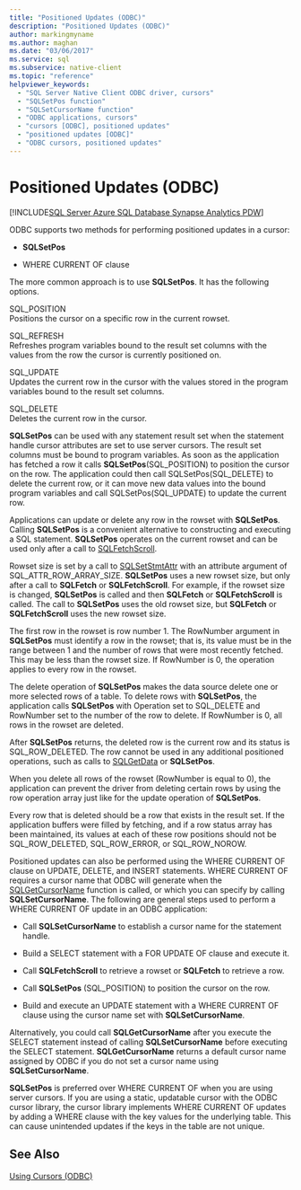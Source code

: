 ```yaml
---
title: "Positioned Updates (ODBC)"
description: "Positioned Updates (ODBC)"
author: markingmyname
ms.author: maghan
ms.date: "03/06/2017"
ms.service: sql
ms.subservice: native-client
ms.topic: "reference"
helpviewer_keywords:
  - "SQL Server Native Client ODBC driver, cursors"
  - "SQLSetPos function"
  - "SQLSetCursorName function"
  - "ODBC applications, cursors"
  - "cursors [ODBC], positioned updates"
  - "positioned updates [ODBC]"
  - "ODBC cursors, positioned updates"
---
```

# Positioned Updates (ODBC)
[!INCLUDE[SQL Server Azure SQL Database Synapse Analytics PDW](../../includes/applies-to-version/sql-asdb-asdbmi-asa-pdw.md)]

  ODBC supports two methods for performing positioned updates in a cursor:  
  
-   **SQLSetPos**  
  
-   WHERE CURRENT OF clause  
  
 The more common approach is to use **SQLSetPos**. It has the following options.  
  
 SQL_POSITION  
 Positions the cursor on a specific row in the current rowset.  
  
 SQL_REFRESH  
 Refreshes program variables bound to the result set columns with the values from the row the cursor is currently positioned on.  
  
 SQL_UPDATE  
 Updates the current row in the cursor with the values stored in the program variables bound to the result set columns.  
  
 SQL_DELETE  
 Deletes the current row in the cursor.  
  
 **SQLSetPos** can be used with any statement result set when the statement handle cursor attributes are set to use server cursors. The result set columns must be bound to program variables. As soon as the application has fetched a row it calls **SQLSetPos**(SQL_POSITION) to position the cursor on the row. The application could then call SQLSetPos(SQL_DELETE) to delete the current row, or it can move new data values into the bound program variables and call SQLSetPos(SQL_UPDATE) to update the current row.  
  
 Applications can update or delete any row in the rowset with **SQLSetPos**. Calling **SQLSetPos** is a convenient alternative to constructing and executing a SQL statement. **SQLSetPos** operates on the current rowset and can be used only after a call to [SQLFetchScroll](../../relational-databases/native-client-odbc-api/sqlfetchscroll.md).  
  
 Rowset size is set by a call to [SQLSetStmtAttr](../../relational-databases/native-client-odbc-api/sqlsetstmtattr.md) with an attribute argument of SQL_ATTR_ROW_ARRAY_SIZE. **SQLSetPos** uses a new rowset size, but only after a call to **SQLFetch** or **SQLFetchScroll**. For example, if the rowset size is changed, **SQLSetPos** is called and then **SQLFetch** or **SQLFetchScroll** is called. The call to **SQLSetPos** uses the old rowset size, but **SQLFetch** or **SQLFetchScroll** uses the new rowset size.  
  
 The first row in the rowset is row number 1. The RowNumber argument in **SQLSetPos** must identify a row in the rowset; that is, its value must be in the range between 1 and the number of rows that were most recently fetched. This may be less than the rowset size. If RowNumber is 0, the operation applies to every row in the rowset.  
  
 The delete operation of **SQLSetPos** makes the data source delete one or more selected rows of a table. To delete rows with **SQLSetPos**, the application calls **SQLSetPos** with Operation set to SQL_DELETE and RowNumber set to the number of the row to delete. If RowNumber is 0, all rows in the rowset are deleted.  
  
 After **SQLSetPos** returns, the deleted row is the current row and its status is SQL_ROW_DELETED. The row cannot be used in any additional positioned operations, such as calls to [SQLGetData](../../relational-databases/native-client-odbc-api/sqlgetdata.md) or **SQLSetPos**.  
  
 When you delete all rows of the rowset (RowNumber is equal to 0), the application can prevent the driver from deleting certain rows by using the row operation array just like for the update operation of **SQLSetPos**.  
  
 Every row that is deleted should be a row that exists in the result set. If the application buffers were filled by fetching, and if a row status array has been maintained, its values at each of these row positions should not be SQL_ROW_DELETED, SQL_ROW_ERROR, or SQL_ROW_NOROW.  
  
 Positioned updates can also be performed using the WHERE CURRENT OF clause on UPDATE, DELETE, and INSERT statements. WHERE CURRENT OF requires a cursor name that ODBC will generate when the [SQLGetCursorName](../../relational-databases/native-client-odbc-api/sqlgetcursorname.md) function is called, or which you can specify by calling **SQLSetCursorName**. The following are general steps used to perform a WHERE CURRENT OF update in an ODBC application:  
  
-   Call **SQLSetCursorName** to establish a cursor name for the statement handle.  
  
-   Build a SELECT statement with a FOR UPDATE OF clause and execute it.  
  
-   Call **SQLFetchScroll** to retrieve a rowset or **SQLFetch** to retrieve a row.  
  
-   Call **SQLSetPos** (SQL_POSITION) to position the cursor on the row.  
  
-   Build and execute an UPDATE statement with a WHERE CURRENT OF clause using the cursor name set with **SQLSetCursorName**.  
  
 Alternatively, you could call **SQLGetCursorName** after you execute the SELECT statement instead of calling **SQLSetCursorName** before executing the SELECT statement. **SQLGetCursorName** returns a default cursor name assigned by ODBC if you do not set a cursor name using **SQLSetCursorName**.  
  
 **SQLSetPos** is preferred over WHERE CURRENT OF when you are using server cursors. If you are using a static, updatable cursor with the ODBC cursor library, the cursor library implements WHERE CURRENT OF updates by adding a WHERE clause with the key values for the underlying table. This can cause unintended updates if the keys in the table are not unique.  
  
## See Also  
 [Using Cursors &#40;ODBC&#41;](../../relational-databases/native-client-odbc-cursors/using-cursors-odbc.md)  
  
  
